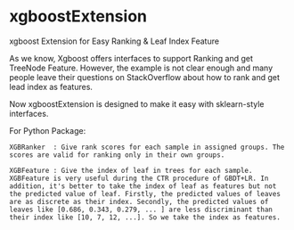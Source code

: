 # xgboostExtension
xgboost Extension for Easy Ranking &amp; Leaf Index Feature

As we know, Xgboost offers interfaces to support Ranking and get TreeNode Feature.
However, the example is not clear enough and many people leave their questions on StackOverflow about how to rank and get lead index as features.

Now xgboostExtension is designed to make it easy with sklearn-style interfaces.


For Python Package:
    
    XGBRanker  : Give rank scores for each sample in assigned groups. The scores are valid for ranking only in their own groups. 

    XGBFeature : Give the index of leaf in trees for each sample. XGBFeature is very useful during the CTR procedure of GBDT+LR. In addition, it's better to take the index of leaf as features but not the predicted value of leaf. Firstly, the predicted values of leaves are as discrete as their index. Secondly, the predicted values of leaves like [0.686, 0.343, 0.279, ... ] are less discriminant than their index like [10, 7, 12, ...]. So we take the index as features.  

